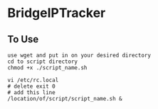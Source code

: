 # BridgeIPTracker


## To Use

```
use wget and put in on your desired directory
cd to script directory
chmod +x ./script_name.sh

vi /etc/rc.local
# delete exit 0
# add this line
/location/of/script/script_name.sh &
```
